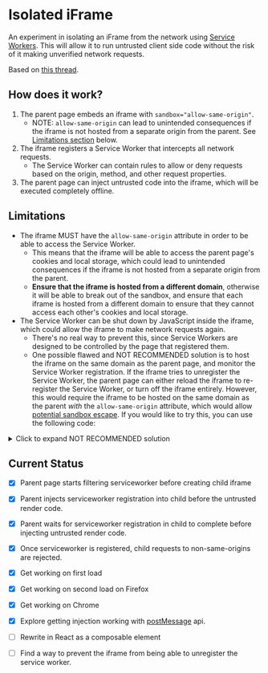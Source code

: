 # Isolated iFrame

An experiment in isolating an iFrame from the network using [Service Workers](https://developer.mozilla.org/en-US/docs/Web/API/Service_Worker_API). This will allow it to run untrusted client side code without the risk of it making unverified network requests.

Based on [this thread](https://ocapjs.org/t/containment-via-service-worker/94/9?u=danfinlay).

## How does it work?

1. The parent page embeds an iframe with `sandbox="allow-same-origin"`.
    * NOTE: `allow-same-origin` can lead to unintended consequences if the iframe is not hosted from a separate origin from the parent. See [Limitations section](#limitations) below.
2. The iframe registers a Service Worker that intercepts all network requests.
    * The Service Worker can contain rules to allow or deny requests based on the origin, method, and other request properties.
3. The parent page can inject untrusted code into the iframe, which will be executed completely offline.

## Limitations

* The iframe MUST have the `allow-same-origin` attribute in order to be able to access the Service Worker.
    * This means that the iframe will be able to access the parent page's cookies and local storage, which could lead to unintended consequences if the iframe is not hosted from a separate origin from the parent. 
    * **Ensure that the iframe is hosted from a different domain**, otherwise it will be able to break out of the sandbox, and ensure that each iframe is hosted from a different domain to ensure that they cannot access each other's cookies and local storage.
* The Service Worker can be shut down by JavaScript inside the iframe, which could allow the iframe to make network requests again.
    * There's no real way to prevent this, since Service Workers are designed to be controlled by the page that registered them.
    * One possible flawed and NOT RECOMMENDED solution is to host the iframe on the same domain as the parent page, and monitor the Service Worker registration. If the iframe tries to unregister the Service Worker, the parent page can either reload the iframe to re-register the Service Worker, or turn off the iframe entirely. However, this would require the iframe to be hosted on the same domain as the parent _with_ the `allow-same-origin` attribute, which would allow [potential sandbox escape](https://developer.mozilla.org/en-US/docs/Web/HTML/Element/iframe#sandbox). If you would like to try this, you can use the following code:

<details><summary>Click to expand NOT RECOMMENDED solution</summary>

```javascript
// In parent frame
function monitorServiceWorker(iframe) {
  const checkInterval = setInterval(async () => {
    try {
      const isRegistered = await iframe.contentWindow.eval(`
        (async () => {
          const regs = await navigator.serviceWorker.getRegistrations();
          return regs.length > 0;
        })()
      `);
      
      if (!isRegistered) {
        console.log("Service worker unregistered - re-registering");
        iframe.contentWindow.eval(`
          navigator.serviceWorker.register('/path/to/your/sw.js')
            .then(reg => console.log("Re-registered"))
            .catch(err => console.error("Failed to re-register", err));
        `);
      }
    } catch (e) {
      console.error("Error monitoring service worker", e);
    }
  }, 1000);
```

</details>

## Current Status

- [x] Parent page starts filtering serviceworker before creating child iframe
- [x] Parent injects serviceworker registration into child before the untrusted render code.
- [x] Parent waits for serviceworker registration in child to complete before injecting untrusted render code.
- [x] Once serviceworker is registered, child requests to non-same-origins are rejected.
- [x] Get working on first load
- [x] Get working on second load on Firefox
- [x] Get working on Chrome
- [x] Explore getting injection working with [postMessage](https://developer.mozilla.org/en-US/docs/Web/API/HTMLIFrameElement/srcdoc) api.
- [ ] Rewrite in React as a composable element
- [ ] Find a way to prevent the iframe from being able to unregister the service worker.

